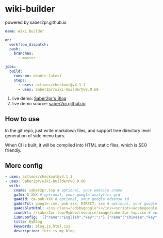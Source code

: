 # wiki-builder

powered by saber2pr.github.io

```yml
name: Wiki Builder

on:
  workflow_dispatch:
  push:
    branches:
      - master

jobs:
  build:
    runs-on: ubuntu-latest
    steps:
      - uses: actions/checkout@v4.1.1
      - uses: Saber2pr/wiki-builder@v0.0.68
```

1. live demo: [Saber2pr's Blog](https://saber2pr.top/)
2. live demo source: [saber2pr.github.io](https://github.com/Saber2pr/saber2pr.github.io)

## How to use

In the git repo, just write markdown files, and support tree directory level generation of side menu bars.

When CI is built, it will be compiled into HTML static files, which is SEO friendly.

## More config

```yml
- uses: actions/checkout@v4.1.1
- uses: Saber2pr/wiki-builder@v0.0.68
  with:
    cname: saber2pr.top # optional, your website cname
    gaId: G-XXX # optional, your google analytics gid 
    gaAdId: ca-pub-XXX # optional, your google adsense id
    gaAdsTxt: google.com, pub-xxx, DIRECT, xxx # optional, your google adsense txt
    gaAdsSlotHtml: <ins class="adsbygoogle"></ins><script>(adsbygoogle = window.adsbygoogle || []).push({});</script> # optional, your google adsense html
    iconUrl: //saber2pr.top/MyWeb/resource/image/saber2pr-top.ico # optional, your website icon
    i18nConfig: '[{"name":"English","key":"/"},{"name":"Chinese","key":"/zh"}]' # optional, your website i18n support
    title: MyBlog
    keywords: blog,js,html,css
    description: this is my blog
```
